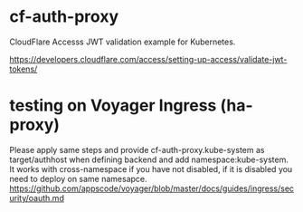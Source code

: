 # cf-auth-proxy
CloudFlare Accesss JWT validation example for Kubernetes.


https://developers.cloudflare.com/access/setting-up-access/validate-jwt-tokens/


# testing on Voyager Ingress (ha-proxy)
Please apply same steps and provide cf-auth-proxy.kube-system as target/authhost when defining backend and add namespace:kube-system.
It works with cross-namespace if you have not disabled, if it is disabled you need to deploy on same namesapce.
https://github.com/appscode/voyager/blob/master/docs/guides/ingress/security/oauth.md
